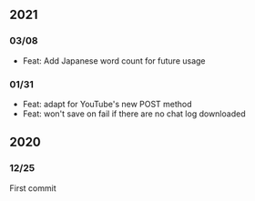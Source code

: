 ## 2021

### 03/08  
* Feat: Add Japanese word count for future usage

### 01/31  
* Feat: adapt for YouTube's new POST method
* Feat: won't save on fail if there are no chat log downloaded

## 2020
### 12/25  
First commit